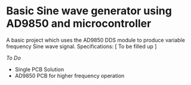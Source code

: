 Basic Sine wave generator using AD9850 and microcontroller
==================================================================

A basic project which uses the AD9850 DDS module to produce variable frequency Sine wave signal.
Specifications:
[ To be filled up ]

*To Do*
- Single PCB Solution
- AD9850 PCB for higher frequency operation
